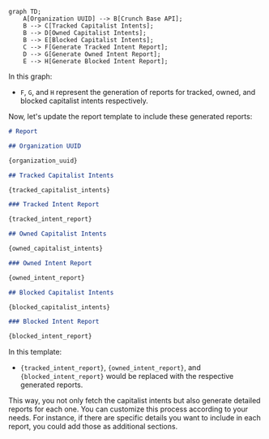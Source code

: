 ```mermaid
graph TD;
    A[Organization UUID] --> B[Crunch Base API];
    B --> C[Tracked Capitalist Intents];
    B --> D[Owned Capitalist Intents];
    B --> E[Blocked Capitalist Intents];
    C --> F[Generate Tracked Intent Report];
    D --> G[Generate Owned Intent Report];
    E --> H[Generate Blocked Intent Report];
```

In this graph:

- `F`, `G`, and `H` represent the generation of reports for tracked, owned, and blocked capitalist intents respectively.

Now, let's update the report template to include these generated reports:

```markdown
# Report

## Organization UUID

{organization_uuid}

## Tracked Capitalist Intents

{tracked_capitalist_intents}

### Tracked Intent Report

{tracked_intent_report}

## Owned Capitalist Intents

{owned_capitalist_intents}

### Owned Intent Report

{owned_intent_report}

## Blocked Capitalist Intents

{blocked_capitalist_intents}

### Blocked Intent Report

{blocked_intent_report}
```

In this template:

- `{tracked_intent_report}`, `{owned_intent_report}`, and `{blocked_intent_report}` would be replaced with the respective generated reports.

This way, you not only fetch the capitalist intents but also generate detailed reports for each one. You can customize this process according to your needs. For instance, if there are specific details you want to include in each report, you could add those as additional sections.
